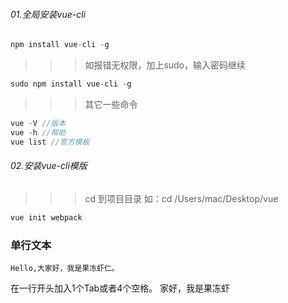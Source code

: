 ###### 01.全局安装vue-cli
```javascript
npm install vue-cli -g
```
>>> 如报错无权限，加上sudo，输入密码继续
```javascript
sudo npm install vue-cli -g
```
>>> 其它一些命令
```javascript
vue -V //版本
vue -h //帮助
vue list //官方模板
```
###### 02.安装vue-cli模版
>>> cd 到项目目录 如：cd /Users/mac/Desktop/vue
```javascript
vue init webpack
```
### 单行文本
    Hello,大家好，我是果冻虾仁。
在一行开头加入1个Tab或者4个空格。
    家好，我是果冻虾
```javascript

```

```javascript

```
